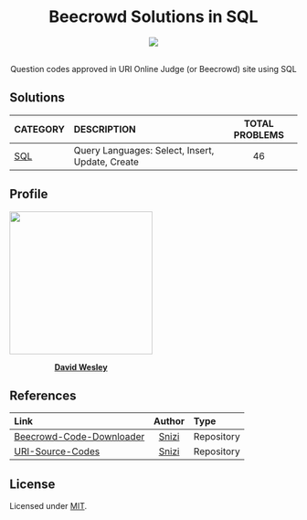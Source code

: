 <h1 align="center">Beecrowd Solutions in SQL</h1>

<div align="center">
	<div>
    <a href="https://www.beecrowd.com.br/" target="_blank">
        <img src="https://www.beecrowd.com.br/judge/img/5.0/logo-beecrowd.png?1635097036" height="auto" />
    </a>
	</div>
	<div>
		<br />
		<p>Question codes approved in URI Online Judge (or Beecrowd) site using SQL</p>
	</div>
</div>

## Solutions

| CATEGORY                                         | DESCRIPTION                                                  | TOTAL PROBLEMS |
| :----------------------------------------------- | :----------------------------------------------------------- | :------------: |
| [SQL](/src/SQL)                                  | Query Languages: Select, Insert, Update, Create              |       46       |

## Profile

<div align="center" style="width: 250px;">
<a href="https://www.beecrowd.com.br/judge/pt/profile/506619" target="_blank">
	<img src="https://phx02pap003files.storage.live.com/y4m0R89h7l9JhjmLgjcjD1lIO0bkEJJRfF4DPkRiGu5KZ_a0MAcBW82cUe2dL87mGs04YAE-1lVZvXLW-F5VhgvuUDe-RiCBSi5lA9xZe74UPv2bkzHA6ftx4EcuHcLvdwvyOycMN-nAsnmYWScYBCBz4qqxrcrQ0uT-KgrXsRW7Yg7vbioqCt_D1SfaHl1t2vX?width=660&height=660&cropmode=none" width="250px" />

[**David Wesley**](https://www.beecrowd.com.br/judge/pt/profile/506619)
</a>
</div>

## References

| Link                                                                                     |                      Author                       | Type       |
| :--------------------------------------------------------------------------------------- | :-----------------------------------------------: | :--------- |
| [Beecrowd-Code-Downloader](https://github.com/Snizi/Beecrowd-Code-Downloader)            |         [Snizi](https://github.com/Snizi)         | Repository |
| [URI-Source-Codes](https://github.com/Snizi/URI-Source-Codes)                            |         [Snizi](https://github.com/Snizi)         | Repository |



## License

Licensed under [MIT](./LICENSE).